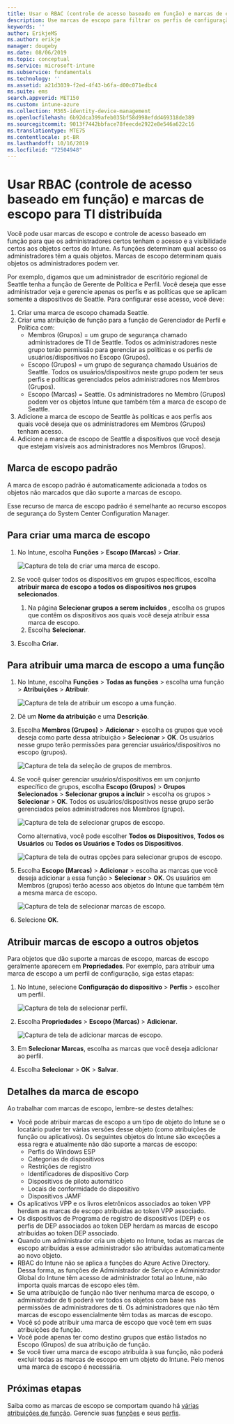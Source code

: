 ```yaml
---
title: Usar o RBAC (controle de acesso baseado em função) e marcas de escopo para distribuí-lo no Intune | Microsoft Docs
description: Use marcas de escopo para filtrar os perfis de configuração para funções específicas.
keywords: ''
author: ErikjeMS
ms.author: erikje
manager: dougeby
ms.date: 08/06/2019
ms.topic: conceptual
ms.service: microsoft-intune
ms.subservice: fundamentals
ms.technology: ''
ms.assetid: a21d3039-f2ed-4f43-b6fa-d00c071edbc4
ms.suite: ems
search.appverid: MET150
ms.custom: intune-azure
ms.collection: M365-identity-device-management
ms.openlocfilehash: 6b92dca399afeb035bf58d998efdd469318de389
ms.sourcegitcommit: 9013f7442bbface78feecde2922e8e546a622c16
ms.translationtype: MTE75
ms.contentlocale: pt-BR
ms.lasthandoff: 10/16/2019
ms.locfileid: "72504948"
---
```

# <a name="use-role-based-access-control-rbac-and-scope-tags-for-distributed-it"></a>Usar RBAC (controle de acesso baseado em função) e marcas de escopo para TI distribuída

Você pode usar marcas de escopo e controle de acesso baseado em função para que os administradores certos tenham o acesso e a visibilidade certos aos objetos certos do Intune. As funções determinam qual acesso os administradores têm a quais objetos. Marcas de escopo determinam quais objetos os administradores podem ver.

Por exemplo, digamos que um administrador de escritório regional de Seattle tenha a função de Gerente de Política e Perfil. Você deseja que esse administrador veja e gerencie apenas os perfis e as políticas que se aplicam somente a dispositivos de Seattle. Para configurar esse acesso, você deve:

1. Criar uma marca de escopo chamada Seattle.
2. Criar uma atribuição de função para a função de Gerenciador de Perfil e Política com: 
    - Membros (Grupos) = um grupo de segurança chamado administradores de TI de Seattle. Todos os administradores neste grupo terão permissão para gerenciar as políticas e os perfis de usuários/dispositivos no Escopo (Grupos).
    - Escopo (Grupos) = um grupo de segurança chamado Usuários de Seattle. Todos os usuários/dispositivos neste grupo podem ter seus perfis e políticas gerenciados pelos administradores nos Membros (Grupos). 
    - Escopo (Marcas) = Seattle. Os administradores no Membro (Grupos) podem ver os objetos Intune que também têm a marca de escopo de Seattle.
3. Adicione a marca de escopo de Seattle às políticas e aos perfis aos quais você deseja que os administradores em Membros (Grupos) tenham acesso.
4. Adicione a marca de escopo de Seattle a dispositivos que você deseja que estejam visíveis aos administradores nos Membros (Grupos). 

## <a name="default-scope-tag"></a>Marca de escopo padrão
A marca de escopo padrão é automaticamente adicionada a todos os objetos não marcados que dão suporte a marcas de escopo.

Esse recurso de marca de escopo padrão é semelhante ao recurso escopos de segurança do System Center Configuration Manager. 

## <a name="to-create-a-scope-tag"></a>Para criar uma marca de escopo

1. No Intune, escolha **Funções** > **Escopo (Marcas)**  > **Criar**.

    ![Captura de tela de criar uma marca de escopo.](./media/scope-tags/create-scope-tag.png)

3. Se você quiser todos os dispositivos em grupos específicos, escolha **atribuir marca de escopo a todos os dispositivos nos grupos selecionados**.
    1. Na página **Selecionar grupos a serem incluídos** , escolha os grupos que contêm os dispositivos aos quais você deseja atribuir essa marca de escopo.
    2. Escolha **Selecionar**.
4. Escolha **Criar**.

## <a name="to-assign-a-scope-tag-to-a-role"></a>Para atribuir uma marca de escopo a uma função

1. No Intune, escolha **Funções** > **Todas as funções** > escolha uma função > **Atribuições** > **Atribuir**.

    ![Captura de tela de atribuir um escopo a uma função.](./media/scope-tags/assign-scope-to-role.png)

2. Dê um **Nome da atribuição** e uma **Descrição**.
3. Escolha **Membros (Grupos)**  > **Adicionar** > escolha os grupos que você deseja como parte dessa atribuição > **Selecionar** > **OK**. Os usuários nesse grupo terão permissões para gerenciar usuários/dispositivos no escopo (grupos).

    ![Captura de tela da seleção de grupos de membros.](./media/scope-tags/select-member-groups.png)

4. Se você quiser gerenciar usuários/dispositivos em um conjunto específico de grupos, escolha **Escopo (Grupos)**  > **Grupos Selecionados** > **Selecionar grupos a incluir** > escolha os grupos > **Selecionar** > **OK**. Todos os usuários/dispositivos nesse grupo serão gerenciados pelos administradores nos Membros (grupo).

    ![Captura de tela de selecionar grupos de escopo.](./media/scope-tags/select-scope-groups.png)

    Como alternativa, você pode escolher **Todos os Dispositivos**, **Todos os Usuários** ou **Todos os Usuários e Todos os Dispositivos**.

    ![Captura de tela de outras opções para selecionar grupos de escopo.](./media/scope-tags/scope-group-other-options.png)
    
5. Escolha **Escopo (Marcas)**  > **Adicionar** > escolha as marcas que você deseja adicionar a essa função > **Selecionar** > **OK**. Os usuários em Membros (grupos) terão acesso aos objetos do Intune que também têm a mesma marca de escopo.

    ![Captura de tela de selecionar marcas de escopo.](./media/scope-tags/select-scope-tags.png)

6. Selecione **OK**. 

## <a name="assign-scope-tags-to-other-objects"></a>Atribuir marcas de escopo a outros objetos

Para objetos que dão suporte a marcas de escopo, marcas de escopo geralmente aparecem em **Propriedades**. Por exemplo, para atribuir uma marca de escopo a um perfil de configuração, siga estas etapas:

1. No Intune, selecione **Configuração do dispositivo** > **Perfis** > escolher um perfil.

    ![Captura de tela de selecionar perfil.](./media/scope-tags/choose-profile.png)

2. Escolha **Propriedades** > **Escopo (Marcas)**  > **Adicionar**.

    ![Captura de tela de adicionar marcas de escopo.](./media/scope-tags/add-scope-tags.png)

3. Em **Selecionar Marcas**, escolha as marcas que você deseja adicionar ao perfil.
4. Escolha **Selecionar** > **OK** > **Salvar**.


## <a name="scope-tag-details"></a>Detalhes da marca de escopo
Ao trabalhar com marcas de escopo, lembre-se destes detalhes: 

- Você pode atribuir marcas de escopo a um tipo de objeto do Intune se o locatário puder ter várias versões desse objeto (como atribuições de função ou aplicativos).
  Os seguintes objetos do Intune são exceções a essa regra e atualmente não dão suporte a marcas de escopo:
    - Perfis do Windows ESP
    - Categorias de dispositivos
    - Restrições de registro
    - Identificadores de dispositivo Corp
    - Dispositivos de piloto automático
    - Locais de conformidade do dispositivo
    - Dispositivos JAMF
- Os aplicativos VPP e os livros eletrônicos associados ao token VPP herdam as marcas de escopo atribuídas ao token VPP associado.
- Os dispositivos de Programa de registro de dispositivos (DEP) e os perfis de DEP associados ao token DEP herdam as marcas de escopo atribuídas ao token DEP associado.
- Quando um administrador cria um objeto no Intune, todas as marcas de escopo atribuídas a esse administrador são atribuídas automaticamente ao novo objeto.
- RBAC do Intune não se aplica a funções do Azure Active Directory. Dessa forma, as funções de Administrador de Serviço e Administrador Global do Intune têm acesso de administrador total ao Intune, não importa quais marcas de escopo eles têm.
- Se uma atribuição de função não tiver nenhuma marca de escopo, o administrador de ti poderá ver todos os objetos com base nas permissões de administradores de ti. Os administradores que não têm marcas de escopo essencialmente têm todas as marcas de escopo.
- Você só pode atribuir uma marca de escopo que você tem em suas atribuições de função.
- Você pode apenas ter como destino grupos que estão listados no Escopo (Grupos) de sua atribuição de função.
- Se você tiver uma marca de escopo atribuída à sua função, não poderá excluir todas as marcas de escopo em um objeto do Intune. Pelo menos uma marca de escopo é necessária.

## <a name="next-steps"></a>Próximas etapas

Saiba como as marcas de escopo se comportam quando há [várias atribuições de função](role-based-access-control.md#multiple-role-assignments).
Gerencie suas [funções](role-based-access-control.md) e seus [perfis](../configuration/device-profile-assign.md).
